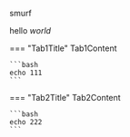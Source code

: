 smurf

hello _world_

=== "Tab1Title"
    Tab1Content

    ```bash
    echo 111
    ```

=== "Tab2Title"
    Tab2Content

    ```bash
    echo 222
    ```
